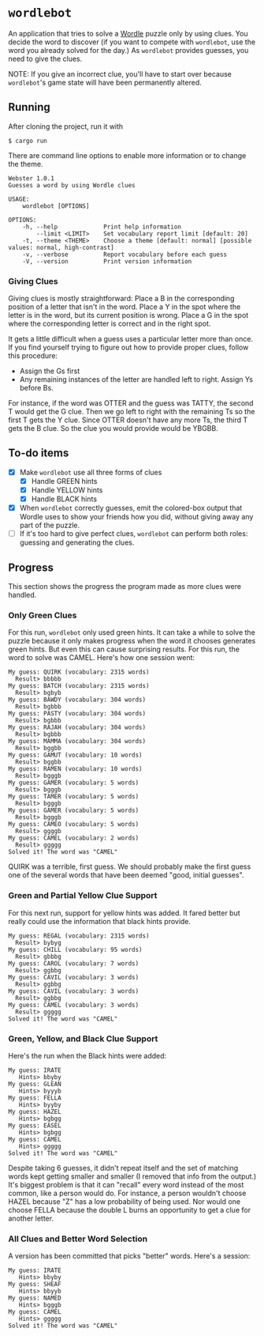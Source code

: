 # `wordlebot`

An application that tries to solve a
[Wordle](https://www.nytimes.com/games/wordle/index.html) puzzle only
by using clues. You decide the word to discover (if you want to
compete with `wordlebot`, use the word you already solved for the
day.) As `wordlebot` provides guesses, you need to give the clues.

NOTE: If you give an incorrect clue, you'll have to start over because
`wordlebot`'s game state will have been permanently altered.

## Running

After cloning the project, run it with

```
$ cargo run
```

There are command line options to enable more information or to change
the theme.

```
Webster 1.0.1
Guesses a word by using Wordle clues

USAGE:
    wordlebot [OPTIONS]

OPTIONS:
    -h, --help             Print help information
        --limit <LIMIT>    Set vocabulary report limit [default: 20]
    -t, --theme <THEME>    Choose a theme [default: normal] [possible values: normal, high-contrast]
    -v, --verbose          Report vocabulary before each guess
    -V, --version          Print version information
```

### Giving Clues

Giving clues is mostly straightforward: Place a B in the corresponding
position of a letter that isn't in the word. Place a Y in the spot
where the letter is in the word, but its current position is wrong.
Place a G in the spot where the corresponding letter is correct and in
the right spot.

It gets a little difficult when a guess uses a particular letter more
than once. If you find yourself trying to figure out how to provide
proper clues, follow this procedure:

- Assign the Gs first
- Any remaining instances of the letter are handled left to right.
  Assign Ys before Bs.

For instance, if the word was OTTER and the guess was TATTY, the
second T would get the G clue. Then we go left to right with the
remaining Ts so the first T gets the Y clue. Since OTTER doesn't have
any more Ts, the third T gets the B clue. So the clue you would
provide would be YBGBB.

## To-do items

- [X] Make `wordlebot` use all three forms of clues
  - [X] Handle GREEN hints
  - [X] Handle YELLOW hints
  - [X] Handle BLACK hints
- [X] When `wordlebot` correctly guesses, emit the colored-box output
  that Wordle uses to show your friends how you did, without giving
  away any part of the puzzle.
- [ ] If it's too hard to give perfect clues, `wordlebot` can perform
  both roles: guessing and generating the clues.

## Progress

This section shows the progress the program made as more clues were
handled.

### Only Green Clues

For this run, `wordlebot` only used green hints. It can take a while
to solve the puzzle because it only makes progress when the word it
chooses generates green hints. But even this can cause surprising
results. For this run, the word to solve was CAMEL. Here's how one
session went:

```
My guess: QUIRK (vocabulary: 2315 words)
  Result> bbbbb
My guess: BATCH (vocabulary: 2315 words)
  Result> bgbyb
My guess: BAWDY (vocabulary: 304 words)
  Result> bgbbb
My guess: PASTY (vocabulary: 304 words)
  Result> bgbbb
My guess: RAJAH (vocabulary: 304 words)
  Result> bgbbb
My guess: MAMMA (vocabulary: 304 words)
  Result> bggbb
My guess: GAMUT (vocabulary: 10 words)
  Result> bggbb
My guess: RAMEN (vocabulary: 10 words)
  Result> bgggb
My guess: GAMER (vocabulary: 5 words)
  Result> bgggb
My guess: TAMER (vocabulary: 5 words)
  Result> bgggb
My guess: GAMER (vocabulary: 5 words)
  Result> bgggb
My guess: CAMEO (vocabulary: 5 words)
  Result> ggggb
My guess: CAMEL (vocabulary: 2 words)
  Result> ggggg
Solved it! The word was "CAMEL"
```

QUIRK was a terrible, first guess. We should probably make the first
guess one of the several words that have been deemed "good, initial
guesses".

### Green and Partial Yellow Clue Support

For this next run, support for yellow hints was added. It fared better
but really could use the information that black hints provide.

```
My guess: REGAL (vocabulary: 2315 words)
  Result> bybyg
My guess: CHILL (vocabulary: 95 words)
  Result> gbbbg
My guess: CAROL (vocabulary: 7 words)
  Result> ggbbg
My guess: CAVIL (vocabulary: 3 words)
  Result> ggbbg
My guess: CAVIL (vocabulary: 3 words)
  Result> ggbbg
My guess: CAMEL (vocabulary: 3 words)
  Result> ggggg
Solved it! The word was "CAMEL"
```

### Green, Yellow, and Black Clue Support

Here's the run when the Black hints were added:

```
My guess: IRATE
   Hints> bbyby
My guess: GLEAN
   Hints> byyyb
My guess: FELLA
   Hints> byyby
My guess: HAZEL
   Hints> bgbgg
My guess: EASEL
   Hints> bgbgg
My guess: CAMEL
   Hints> ggggg
Solved it! The word was "CAMEL"
```

Despite taking 6 guesses, it didn't repeat itself and the set of
matching words kept getting smaller and smaller (I removed that info
from the output.) It's biggest problem is that it can "recall"
every word instead of the most common, like a person would do. For
instance, a person wouldn't choose HAZEL because "Z" has a low
probability of being used. Nor would one choose FELLA because the
double L burns an opportunity to get a clue for another letter.

### All Clues and Better Word Selection

A version has been committed that picks "better" words. Here's a
session:

```
My guess: IRATE
   Hints> bbyby
My guess: SHEAF
   Hints> bbyyb
My guess: NAMED
   Hints> bgggb
My guess: CAMEL
   Hints> ggggg
Solved it! The word was "CAMEL"
```
